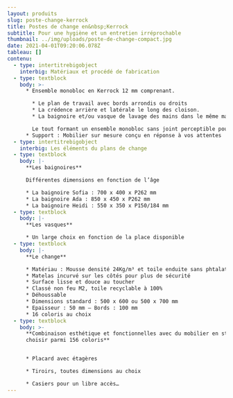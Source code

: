 ```yaml
---
layout: produits
slug: poste-change-kerrock
title: Postes de change en&nbsp;Kerrock
subtitle: Pour une hygiène et un entretien irréprochable
thumbnail: ../img/uploads/poste-de-change-compact.jpg
date: 2021-04-01T09:20:06.078Z
tableau: []
contenu:
  - type: intertitrebigobject
    interbig: Matériaux et procédé de fabrication
  - type: textblock
    body: >-
      * Ensemble monobloc en Kerrock 12 mm comprenant.

        * Le plan de travail avec bords arrondis ou droits
        * La crédence arrière et latérale le long des cloison.
        * La baignoire et/ou vasque de lavage des mains dans le même matériau assemblés par polymérisation

        Le tout formant un ensemble monobloc sans joint perceptible pour des environnements exigeants.
      * Support : Mobilier sur mesure conçu en réponse à vos attentes
  - type: intertitrebigobject
    interbig: Les éléments du plans de change
  - type: textblock
    body: |-
      **Les baignoires**

      Différentes dimensions en fonction de l’âge

      * La baignoire Sofia : 700 x 400 x P262 mm
      * La baignoire Ada : 850 x 450 x P262 mm
      * La baignoire Heidi : 550 x 350 x P150/184 mm
  - type: textblock
    body: |-
      **Les vasques**

      * Un large choix en fonction de la place disponible
  - type: textblock
    body: |-
      **Le change**

      * Matériau : Mousse densité 24Kg/m³ et toile enduite sans phtalates
      * Matelas incurvé sur les côtés pour plus de sécurité
      * Surface lisse et douce au toucher
      * Classé non feu M2, toile recyclable à 100%
      * Déhoussable
      * Dimensions standard : 500 x 600 ou 500 x 700 mm
      * Epaisseur : 50 mm – Bords : 100 mm
      * 16 coloris au choix
  - type: textblock
    body: >-
      **Combinaison esthétique et fonctionnelles avec du mobilier en stratifié à
      choisir parmi 156 coloris**


      * Placard avec étagères

      * Tiroirs, toutes dimensions au choix

      * Casiers pour un libre accès…
---
```


